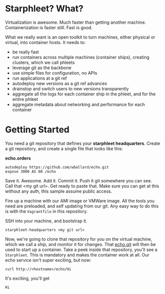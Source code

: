 # Starphleet? What?
Virtualization is awesome. Much faster than getting another machine.
Containerization is faster still. Fast is good.

What we really want is an open toolkit to turn machines, either physical
or virtual, into container hosts. It needs to:

* be really fast
* run containers across multiple machines (container ships), creating
  clusters, which we call phleets
* leverage git as the backbone
* use simple files for configuration, no APIs
* run applications at a git ref
* autodeploy new versions as a git ref advances
* drainstop and switch users to new versions transparently
* aggregate all the logs for each container ship in the phleet, and for
  the entire phleet
* aggregate metadata about networking and performance for each container

# Getting Started
You need a git repository that defines your **starphleet headquarters**.
Create a git repository, and create a single file that looks like this:

**echo.orders**
```
autodeploy https://github.com/wballard/echo.git
expose 3000 AS 80 /echo
```

Save it. Awesome. Add it. Commit it. Push it git somewhere you can see.
Call that \<my git url\>. Get ready to paste that. Make sure you can get
at this without any auth, this sample assume public access.

Fire up a machine with our AMI image or VMWare image. All the tools you
need are preloaded, and self updating from our git. Any easy way to do
this is with the `Vagrantfile` in this repository.

SSH into your machine, and bootstrap it.

```
starphleet-headquarters <my git url>
```

Now, we're going to clone that repository for you on the virtual
machine, which we call a *ship*, and monitor it for changes. That
[echo.git](https://github.com/wballard/echo.git) will then be used to
start up a container. Take a peek inside that repository, you'll see a
`Starphleet`. This is mandatory and makes the container work at all. Our
echo service isn't super exciting, but now:

```
curl http://<hostname>/echo/Hi
```

It's exciting, you'll get
```
Hi
```

